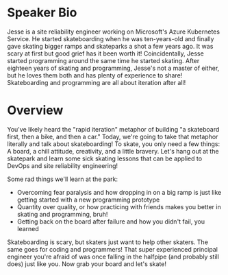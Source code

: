 # Speaker Bio

Jesse is a site reliability engineer working on Microsoft's Azure Kubernetes Service. He started skateboarding when he was ten-years-old and finally gave skating bigger ramps and skateparks a shot a few years ago. It was scary at first but good grief has it been worth it! Coincidentally, Jesse started programming around the same time he started skating. After eighteen years of skating and programming, Jesse's not a master of either, but he loves them both and has plenty of experience to share! Skateboarding and programming are all about iteration after all!

# Overview

You've likely heard the "rapid iteration" metaphor of building "a skateboard first, then a bike, and then a car." Today, we're going to take that metaphor literally and talk about skateboarding! To skate, you only need a few things: A board, a chill attitude, creativity, and a little bravery. Let's hang out at the skatepark and learn some sick skating lessons that can be applied to DevOps and site reliability engineering!

Some rad things we'll learn at the park:

- Overcoming fear paralysis and how dropping in on a big ramp is just like getting started with a new programming prototype
- Quantity over quality, or how practicing with friends makes you better in skating and programming, bruh!
- Getting back on the board after failure and how you didn't fail, you learned

Skateboarding is scary, but skaters just want to help other skaters. The same goes for coding and programmers! That super experienced principal engineer you're afraid of was once falling in the halfpipe (and probably still does) just like you. Now grab your board and let's skate!
